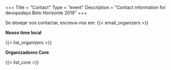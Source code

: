 +++
Title = "Contact"
Type = "event"
Description = "Contact information for devopsdays Belo Horizonte 2019"
+++

Se desejar nos contactar, escreva-nos em: {{< email_organizers >}}

**Nosso time local**

{{< list_organizers >}}

**Organizadores Core**

{{< list_core >}}

